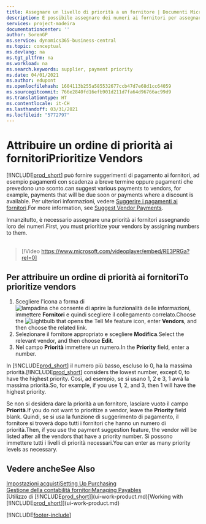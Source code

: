```yaml
---
title: Assegnare un livello di priorità a un fornitore | Documenti Microsoft
description: È possibile assegnare dei numeri ai fornitori per assegnare loro una priorità e semplificare i suggerimenti di pagamento in Business Central.
services: project-madeira
documentationcenter: ''
author: SorenGP
ms.service: dynamics365-business-central
ms.topic: conceptual
ms.devlang: na
ms.tgt_pltfrm: na
ms.workload: na
ms.search.keywords: supplier, payment priority
ms.date: 04/01/2021
ms.author: edupont
ms.openlocfilehash: 1604113b255a585532677ccb47d7e68d1cc64059
ms.sourcegitcommit: 766e2840fd16efb901d211d7fa64d96766ac99d9
ms.translationtype: HT
ms.contentlocale: it-CH
ms.lasthandoff: 03/31/2021
ms.locfileid: "5772797"
---
```

# <a name="prioritize-vendors"></a><span data-ttu-id="42969-103">Attribuire un ordine di priorità ai fornitori</span><span class="sxs-lookup"><span data-stu-id="42969-103">Prioritize Vendors</span></span>
[!INCLUDE[prod_short](includes/prod_short.md)] <span data-ttu-id="42969-104">può fornire suggerimenti di pagamento ai fornitori, ad esempio pagamenti con scadenza a breve termine oppure pagamenti che prevedono uno sconto.</span><span class="sxs-lookup"><span data-stu-id="42969-104">can suggest various payments to vendors, for example, payments that will be due soon or payments where a discount is available.</span></span> <span data-ttu-id="42969-105">Per ulteriori informazioni, vedere [Suggerire i pagamenti ai fornitori](payables-how-suggest-vendor-payments.md).</span><span class="sxs-lookup"><span data-stu-id="42969-105">For more information, see [Suggest Vendor Payments](payables-how-suggest-vendor-payments.md).</span></span>

<span data-ttu-id="42969-106">Innanzitutto, è necessario assegnare una priorità ai fornitori assegnando loro dei numeri.</span><span class="sxs-lookup"><span data-stu-id="42969-106">First, you must prioritize your vendors by assigning numbers to them.</span></span>
<br><br>
> [!Video https://www.microsoft.com/videoplayer/embed/RE3PRGa?rel=0]

## <a name="to-prioritize-vendors"></a><span data-ttu-id="42969-107">Per attribuire un ordine di priorità ai fornitori</span><span class="sxs-lookup"><span data-stu-id="42969-107">To prioritize vendors</span></span>
1. <span data-ttu-id="42969-108">Scegliere l'icona a forma di ![lampadina che consente di aprire la funzionalità delle informazioni](media/ui-search/search_small.png "Informazioni sull'operazione che si desidera eseguire"), immettere **Fornitori** e quindi scegliere il collegamento correlato.</span><span class="sxs-lookup"><span data-stu-id="42969-108">Choose the ![Lightbulb that opens the Tell Me feature](media/ui-search/search_small.png "Tell me what you want to do") icon, enter **Vendors**, and then choose the related link.</span></span>
2. <span data-ttu-id="42969-109">Selezionare il fornitore appropriato e scegliere **Modifica**.</span><span class="sxs-lookup"><span data-stu-id="42969-109">Select the relevant vendor, and then choose **Edit**.</span></span>
3. <span data-ttu-id="42969-110">Nel campo **Priorità** immettere un numero.</span><span class="sxs-lookup"><span data-stu-id="42969-110">In the **Priority** field, enter a number.</span></span>

<span data-ttu-id="42969-111">In [!INCLUDE[prod_short](includes/prod_short.md)] il numero più basso, escluso lo 0, ha la massima priorità.</span><span class="sxs-lookup"><span data-stu-id="42969-111">[!INCLUDE[prod_short](includes/prod_short.md)] considers the lowest number, except 0, to have the highest priority.</span></span> <span data-ttu-id="42969-112">Così, ad esempio, se si usano 1, 2 e 3, 1 avrà la massima priorità.</span><span class="sxs-lookup"><span data-stu-id="42969-112">So, for example, if you use 1, 2, and 3, then 1 will have the highest priority.</span></span>

<span data-ttu-id="42969-113">Se non si desidera dare la priorità a un fornitore, lasciare vuoto il campo **Priorità**.</span><span class="sxs-lookup"><span data-stu-id="42969-113">If you do not want to prioritize a vendor, leave the **Priority** field blank.</span></span> <span data-ttu-id="42969-114">Quindi, se si usa la funzione di suggerimento di pagamento, il fornitore si troverà dopo tutti i fornitori che hanno un numero di priorità.</span><span class="sxs-lookup"><span data-stu-id="42969-114">Then, if you use the payment suggestion feature, the vendor will be listed after all the vendors that have a priority number.</span></span> <span data-ttu-id="42969-115">Si possono immettere tutti i livelli di priorità necessari.</span><span class="sxs-lookup"><span data-stu-id="42969-115">You can enter as many priority levels as necessary.</span></span>

## <a name="see-also"></a><span data-ttu-id="42969-116">Vedere anche</span><span class="sxs-lookup"><span data-stu-id="42969-116">See Also</span></span>
[<span data-ttu-id="42969-117">Impostazioni acquisti</span><span class="sxs-lookup"><span data-stu-id="42969-117">Setting Up Purchasing</span></span>](purchasing-setup-purchasing.md)  
[<span data-ttu-id="42969-118">Gestione della contabilità fornitori</span><span class="sxs-lookup"><span data-stu-id="42969-118">Managing Payables</span></span>](payables-manage-payables.md)  
<span data-ttu-id="42969-119">[Utilizzo di [!INCLUDE[prod_short](includes/prod_short.md)]](ui-work-product.md)</span><span class="sxs-lookup"><span data-stu-id="42969-119">[Working with [!INCLUDE[prod_short](includes/prod_short.md)]](ui-work-product.md)</span></span>


[!INCLUDE[footer-include](includes/footer-banner.md)]